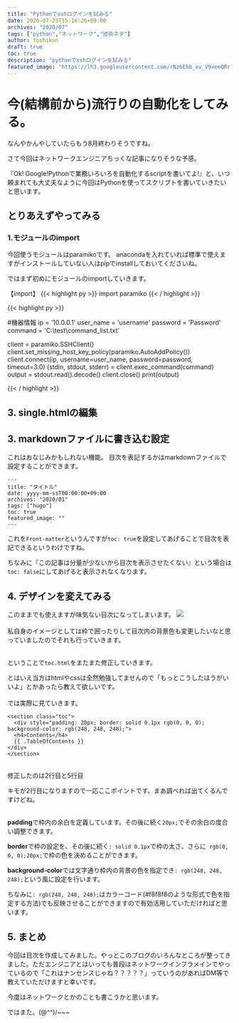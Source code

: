```yaml
---
title: "Pythonでsshログインを試みる"
date: 2020-07-25T15:16:26+09:00
archives: "2020/07"
tags: ["python","ネットワーク","技術ネタ"]
author: toshikun
draft: true
toc: true
description: "pythonでsshログインを試みる"
featured_image: "https://lh3.googleusercontent.com/rNz6Ehb_xv_V9xeeQRrfq3lT5_B_wpRv304dEED5KepVUzmbv9cbaA4po9cCe0fVaR3P16XouvI0Wzj9csqDMaV0J_EGBFTx95qXBinPGgFqcjXZV-7tDcqE5TL9t2PsRKq7OXoGjA=w240"
---
```


# 今(結構前から)流行りの自動化をしてみる。

なんやかんやしていたらもう8月終わりそうですね。

さて今回はネットワークエンジニアちっくな記事になりそうな予感。

『Ok! Google!Pythonで業務いろいろを自動化するscriptを書いてよ!』と、いつ頼まれても大丈夫なように今回はPythonを使ってスクリプトを書いていきたいと思います。


## とりあえずやってみる

### 1.モジュールのimport

今回使うモジュールはparamikoです。
anacondaを入れていれば標準で使えますがインストールしていない人はpipでinstallしておいてくださいね。

ではまず初めにモジュールのimportしていきます。

【import】
{{< highlight py >}}
import paramiko
{{< / highlight >}}


{{< highlight py >}}

#機器情報
ip = '10.0.0.1'
user_name = 'username'
password = 'Password'
command = 'C:\test\command_list.txt'

client = paramiko.SSHClient()
client.set_missing_host_key_policy(paramiko.AutoAddPolicy())
client.connect(ip, username=user_name, password=password, timeout=3.0)
(stdin, stdout, stderr) = client.exec_command(command)
output = stdout.read().decode()
client.close()
print(output)

{{< / highlight >}}


## 3. single.htmlの編集



## 3. markdownファイルに書き込む設定
これはおなじみかもしれない機能。
目次を表記するかはmarkdownファイルで設定することができます。

```
---
title: "タイトル"
date: yyyy-mm-ssT00:00:00+09:00
archives: "2020/01"
tags: ["hugo"]
toc: true
featured_image: ""
---
```
これを`Front-matter`というんですが`toc: true`を設定してあげることで目次を表記できるというわけですね。

ちなみに『この記事は分量が少ないから目次を表示させたくない』という場合は`toc: false`にしてあげると表示されなくなります。

## 4. デザインを変えてみる

このままでも使えますが味気ない目次になってしまいます。
<img src="https://lh3.googleusercontent.com/Mpm_mo6BQmRwSWE02dmKz3Xer7Y_mWbMIBbLOlh5LP_NuKyk5DAcjt9SL15FFqFgnvhLDs0CSclCfoU69qrFinGpH3q2WSx2x_WnsewU74gKhLjAl-uG60j6js20USxG4gomaTdFBw=w1000" >
<br>
<br>
私自身のイメージとしては枠で囲ったりして目次内の背景色も変更したいなと思っていましたのでそれも行っていきます。
<br><br>

ということで`toc.html`をまたまた修正していきます。

とはいえ当方はhtmlやcssは全然勉強してませんので「もっとこうしたほうがいいよ」とかあったら教えて欲しいです。
<br><br>
では実際に見ていきます。

```
<section class="toc">
  <div style="padding: 20px; border: solid 0.1px rgb(0, 0, 0); background-color: rgb(248, 248, 248);">
  <h4>Contents</h4>
  {{ .TableOfContents }}
</div>
</section>
```

<br>
修正したのは2行目と5行目

キモが2行目になりますので一応ここポイントです。まあ調べれば出てくるんですけどね。
<br><br>

**padding**で枠内の余白を定義しています。その後に続く`20px;`でその余白の度合い調整できます。

**border**で枠の設定を、その後に続く`: solid 0.1px`で枠の太さ、さらに` rgb(0, 0, 0);20px;`で枠の色を決めることができます。

**background-color**では文字通り枠内の背景の色を指定でき`: rgb(248, 248, 248);`という風に設定を行います。

ちなみに`: rgb(248, 248, 248);`はカラーコード(#f8f8f8のような形式で色を指定する方法)でも反映させることができますので有効活用していただければと思います。

## 5. まとめ

今回は目次を作成してみました。やっとこのブログのいろんなところが整ってきました。ただエンジニアとはいっても普段はネットワークインフラメインでやっているので「これはナンセンスじゃね？？？？？」っていうのがあればDM等で教えていただけますと幸いです。

今度はネットワークとかのことも書こうかと思います。


ではまた。(@^^)/~~~